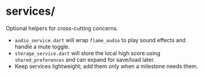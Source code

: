 # services/

Optional helpers for cross-cutting concerns.

- `audio_service.dart` will wrap `flame_audio` to play sound effects and
  handle a mute toggle.
- `storage_service.dart` will store the local high score using
  `shared_preferences` and can expand for save/load later.
- Keep services lightweight; add them only when a milestone needs them.

